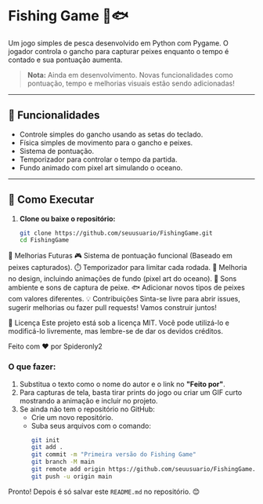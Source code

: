 # Fishing Game 🎣🐟

Um jogo simples de pesca desenvolvido em Python com Pygame. O jogador controla o gancho para capturar peixes enquanto o tempo é contado e sua pontuação aumenta. 

> **Nota:** Ainda em desenvolvimento. Novas funcionalidades como pontuação, tempo e melhorias visuais estão sendo adicionadas! 

---

## 📖 Funcionalidades

- Controle simples do gancho usando as setas do teclado.
- Física simples de movimento para o gancho e peixes.
- Sistema de pontuação.
- Temporizador para controlar o tempo da partida.
- Fundo animado com pixel art simulando o oceano.

---

## 🚀 Como Executar

1. **Clone ou baixe o repositório:**
   ```bash
   git clone https://github.com/seuusuario/FishingGame.git
   cd FishingGame
🌟 Melhorias Futuras
🎮 Sistema de pontuação funcional (Baseado em peixes capturados).
⏱️ Temporizador para limitar cada rodada.
🎨 Melhoria no design, incluindo animações de fundo (pixel art do oceano).
📜 Sons ambiente e sons de captura de peixe.
🐟 Adicionar novos tipos de peixes com valores diferentes.
💡 Contribuições
Sinta-se livre para abrir issues, sugerir melhorias ou fazer pull requests! Vamos construir juntos!

📜 Licença
Este projeto está sob a licença MIT. Você pode utilizá-lo e modificá-lo livremente, mas lembre-se de dar os devidos créditos.

Feito com ❤️ por Spideronly2

### O que fazer:
1. Substitua o texto como o nome do autor e o link no **"Feito por"**.
2. Para capturas de tela, basta tirar prints do jogo ou criar um GIF curto mostrando a animação e incluir no projeto.
3. Se ainda não tem o repositório no GitHub:
   - Crie um novo repositório.
   - Suba seus arquivos com o comando:
     ```bash
     git init
     git add .
     git commit -m "Primeira versão do Fishing Game"
     git branch -M main
     git remote add origin https://github.com/seuusuario/FishingGame.git
     git push -u origin main
     ```

Pronto! Depois é só salvar este `README.md` no repositório. 😊
